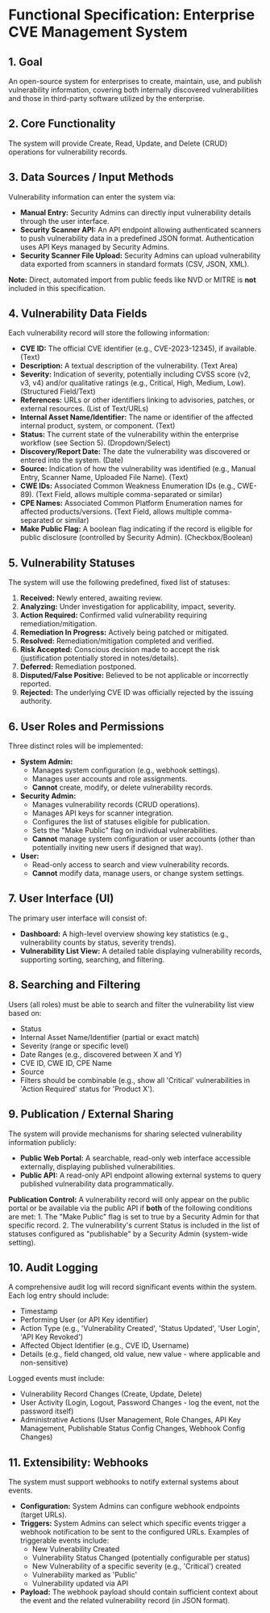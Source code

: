# Functional Specification: Enterprise CVE Management System

## 1. Goal

An open-source system for enterprises to create, maintain, use, and publish vulnerability information, covering both internally discovered vulnerabilities and those in third-party software utilized by the enterprise.

## 2. Core Functionality

The system will provide Create, Read, Update, and Delete (CRUD) operations for vulnerability records.

## 3. Data Sources / Input Methods

Vulnerability information can enter the system via:

- **Manual Entry:** Security Admins can directly input vulnerability details through the user interface.
- **Security Scanner API:** An API endpoint allowing authenticated scanners to push vulnerability data in a predefined JSON format. Authentication uses API Keys managed by Security Admins.
- **Security Scanner File Upload:** Security Admins can upload vulnerability data exported from scanners in standard formats (CSV, JSON, XML).

**Note:** Direct, automated import from public feeds like NVD or MITRE is **not** included in this specification.

## 4. Vulnerability Data Fields

Each vulnerability record will store the following information:

- **CVE ID:** The official CVE identifier (e.g., CVE-2023-12345), if available. (Text)
- **Description:** A textual description of the vulnerability. (Text Area)
- **Severity:** Indication of severity, potentially including CVSS score (v2, v3, v4) and/or qualitative ratings (e.g., Critical, High, Medium, Low). (Structured Field/Text)
- **References:** URLs or other identifiers linking to advisories, patches, or external resources. (List of Text/URLs)
- **Internal Asset Name/Identifier:** The name or identifier of the affected internal product, system, or component. (Text)
- **Status:** The current state of the vulnerability within the enterprise workflow (see Section 5). (Dropdown/Select)
- **Discovery/Report Date:** The date the vulnerability was discovered or entered into the system. (Date)
- **Source:** Indication of how the vulnerability was identified (e.g., Manual Entry, Scanner Name, Uploaded File Name). (Text)
- **CWE IDs:** Associated Common Weakness Enumeration IDs (e.g., CWE-89). (Text Field, allows multiple comma-separated or similar)
- **CPE Names:** Associated Common Platform Enumeration names for affected products/versions. (Text Field, allows multiple comma-separated or similar)
- **Make Public Flag:** A boolean flag indicating if the record is eligible for public disclosure (controlled by Security Admin). (Checkbox/Boolean)

## 5. Vulnerability Statuses

The system will use the following predefined, fixed list of statuses:

1.  **Received:** Newly entered, awaiting review.
2.  **Analyzing:** Under investigation for applicability, impact, severity.
3.  **Action Required:** Confirmed valid vulnerability requiring remediation/mitigation.
4.  **Remediation In Progress:** Actively being patched or mitigated.
5.  **Resolved:** Remediation/mitigation completed and verified.
6.  **Risk Accepted:** Conscious decision made to accept the risk (justification potentially stored in notes/details).
7.  **Deferred:** Remediation postponed.
8.  **Disputed/False Positive:** Believed to be not applicable or incorrectly reported.
9.  **Rejected:** The underlying CVE ID was officially rejected by the issuing authority.

## 6. User Roles and Permissions

Three distinct roles will be implemented:

- **System Admin:**
  - Manages system configuration (e.g., webhook settings).
  - Manages user accounts and role assignments.
  - **Cannot** create, modify, or delete vulnerability records.
- **Security Admin:**
  - Manages vulnerability records (CRUD operations).
  - Manages API keys for scanner integration.
  - Configures the list of statuses eligible for publication.
  - Sets the "Make Public" flag on individual vulnerabilities.
  - **Cannot** manage system configuration or user accounts (other than potentially inviting new users if designed that way).
- **User:**
  - Read-only access to search and view vulnerability records.
  - **Cannot** modify data, manage users, or change system settings.

## 7. User Interface (UI)

The primary user interface will consist of:

- **Dashboard:** A high-level overview showing key statistics (e.g., vulnerability counts by status, severity trends).
- **Vulnerability List View:** A detailed table displaying vulnerability records, supporting sorting, searching, and filtering.

## 8. Searching and Filtering

Users (all roles) must be able to search and filter the vulnerability list view based on:

- Status
- Internal Asset Name/Identifier (partial or exact match)
- Severity (range or specific level)
- Date Ranges (e.g., discovered between X and Y)
- CVE ID, CWE ID, CPE Name
- Source
- Filters should be combinable (e.g., show all 'Critical' vulnerabilities in 'Action Required' status for 'Product X').

## 9. Publication / External Sharing

The system will provide mechanisms for sharing selected vulnerability information publicly:

- **Public Web Portal:** A searchable, read-only web interface accessible externally, displaying published vulnerabilities.
- **Public API:** A read-only API endpoint allowing external systems to query published vulnerability data programmatically.

**Publication Control:** A vulnerability record will only appear on the public portal or be available via the public API if **both** of the following conditions are met: 1. The "Make Public" flag is set to true by a Security Admin for that specific record. 2. The vulnerability's current Status is included in the list of statuses configured as "publishable" by a Security Admin (system-wide setting).

## 10. Audit Logging

A comprehensive audit log will record significant events within the system. Each log entry should include:

- Timestamp
- Performing User (or API Key identifier)
- Action Type (e.g., 'Vulnerability Created', 'Status Updated', 'User Login', 'API Key Revoked')
- Affected Object Identifier (e.g., CVE ID, Username)
- Details (e.g., field changed, old value, new value - where applicable and non-sensitive)

Logged events must include:

- Vulnerability Record Changes (Create, Update, Delete)
- User Activity (Login, Logout, Password Changes - log the event, not the password itself)
- Administrative Actions (User Management, Role Changes, API Key Management, Publishable Status Config Changes, Webhook Config Changes)

## 11. Extensibility: Webhooks

The system must support webhooks to notify external systems about events.

- **Configuration:** System Admins can configure webhook endpoints (target URLs).
- **Triggers:** System Admins can select which specific events trigger a webhook notification to be sent to the configured URLs. Examples of triggerable events include:
  - New Vulnerability Created
  - Vulnerability Status Changed (potentially configurable per status)
  - New Vulnerability of a specific severity (e.g., 'Critical') created
  - Vulnerability marked as 'Public'
  - Vulnerability updated via API
- **Payload:** The webhook payload should contain sufficient context about the event and the related vulnerability record (in JSON format).
